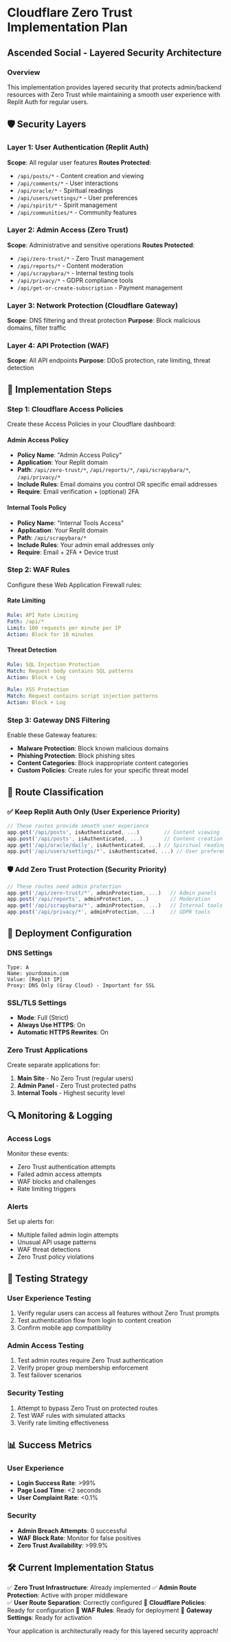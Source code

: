 # Cloudflare Zero Trust Implementation Plan
## Ascended Social - Layered Security Architecture

### Overview
This implementation provides layered security that protects admin/backend resources with Zero Trust while maintaining a smooth user experience with Replit Auth for regular users.

## 🛡️ Security Layers

### Layer 1: User Authentication (Replit Auth)
**Scope**: All regular user features
**Routes Protected**: 
- `/api/posts/*` - Content creation and viewing
- `/api/comments/*` - User interactions  
- `/api/oracle/*` - Spiritual readings
- `/api/users/settings/*` - User preferences
- `/api/spirit/*` - Spirit management
- `/api/communities/*` - Community features

### Layer 2: Admin Access (Zero Trust)
**Scope**: Administrative and sensitive operations
**Routes Protected**:
- `/api/zero-trust/*` - Zero Trust management
- `/api/reports/*` - Content moderation  
- `/api/scrapybara/*` - Internal testing tools
- `/api/privacy/*` - GDPR compliance tools
- `/api/get-or-create-subscription` - Payment management

### Layer 3: Network Protection (Cloudflare Gateway)
**Scope**: DNS filtering and threat protection
**Purpose**: Block malicious domains, filter traffic

### Layer 4: API Protection (WAF)
**Scope**: All API endpoints
**Purpose**: DDoS protection, rate limiting, threat detection

## 🔧 Implementation Steps

### Step 1: Cloudflare Access Policies

Create these Access Policies in your Cloudflare dashboard:

#### Admin Access Policy
- **Policy Name**: "Admin Access Policy"  
- **Application**: Your Replit domain
- **Path**: `/api/zero-trust/*`, `/api/reports/*`, `/api/scrapybara/*`, `/api/privacy/*`
- **Include Rules**: Email domains you control OR specific email addresses
- **Require**: Email verification + (optional) 2FA

#### Internal Tools Policy  
- **Policy Name**: "Internal Tools Access"
- **Application**: Your Replit domain  
- **Path**: `/api/scrapybara/*`
- **Include Rules**: Your admin email addresses only
- **Require**: Email + 2FA + Device trust

### Step 2: WAF Rules

Configure these Web Application Firewall rules:

#### Rate Limiting
```yaml
Rule: API Rate Limiting
Path: /api/*
Limit: 100 requests per minute per IP
Action: Block for 10 minutes
```

#### Threat Detection
```yaml
Rule: SQL Injection Protection
Match: Request body contains SQL patterns
Action: Block + Log
```

```yaml
Rule: XSS Protection  
Match: Request contains script injection patterns
Action: Block + Log
```

### Step 3: Gateway DNS Filtering

Enable these Gateway features:
- **Malware Protection**: Block known malicious domains
- **Phishing Protection**: Block phishing sites
- **Content Categories**: Block inappropriate content categories
- **Custom Policies**: Create rules for your specific threat model

## 🎯 Route Classification

### ✅ Keep Replit Auth Only (User Experience Priority)
```javascript
// These routes provide smooth user experience
app.get('/api/posts', isAuthenticated, ...)        // Content viewing
app.post('/api/posts', isAuthenticated, ...)       // Content creation  
app.get('/api/oracle/daily', isAuthenticated, ...) // Spiritual readings
app.put('/api/users/settings/*', isAuthenticated, ...) // User preferences
```

### 🛡️ Add Zero Trust Protection (Security Priority)
```javascript
// These routes need admin protection
app.get('/api/zero-trust/*', adminProtection, ...)   // Admin panels
app.post('/api/reports', adminProtection, ...)       // Moderation  
app.get('/api/scrapybara/*', adminProtection, ...)   // Internal tools
app.post('/api/privacy/*', adminProtection, ...)     // GDPR tools
```

## 🚀 Deployment Configuration

### DNS Settings
```
Type: A
Name: yourdomain.com  
Value: [Replit IP]
Proxy: DNS Only (Gray Cloud) - Important for SSL
```

### SSL/TLS Settings
- **Mode**: Full (Strict)
- **Always Use HTTPS**: On  
- **Automatic HTTPS Rewrites**: On

### Zero Trust Applications
Create separate applications for:
1. **Main Site** - No Zero Trust (regular users)
2. **Admin Panel** - Zero Trust protected paths
3. **Internal Tools** - Highest security level

## 🔍 Monitoring & Logging

### Access Logs  
Monitor these events:
- Zero Trust authentication attempts
- Failed admin access attempts  
- WAF blocks and challenges
- Rate limiting triggers

### Alerts
Set up alerts for:
- Multiple failed admin login attempts
- Unusual API usage patterns
- WAF threat detections
- Zero Trust policy violations

## 🧪 Testing Strategy

### User Experience Testing
1. Verify regular users can access all features without Zero Trust prompts
2. Test authentication flow from login to content creation
3. Confirm mobile app compatibility

### Admin Access Testing  
1. Test admin routes require Zero Trust authentication
2. Verify proper group membership enforcement
3. Test failover scenarios

### Security Testing
1. Attempt to bypass Zero Trust on protected routes
2. Test WAF rules with simulated attacks
3. Verify rate limiting effectiveness

## 📊 Success Metrics

### User Experience
- **Login Success Rate**: >99%
- **Page Load Time**: <2 seconds
- **User Complaint Rate**: <0.1%

### Security  
- **Admin Breach Attempts**: 0 successful
- **WAF Block Rate**: Monitor for false positives
- **Zero Trust Availability**: >99.9%

## 🛠️ Current Implementation Status

✅ **Zero Trust Infrastructure**: Already implemented
✅ **Admin Route Protection**: Active with proper middleware  
✅ **User Route Separation**: Correctly configured
🔄 **Cloudflare Policies**: Ready for configuration
🔄 **WAF Rules**: Ready for deployment
🔄 **Gateway Settings**: Ready for activation

Your application is architecturally ready for this layered security approach!